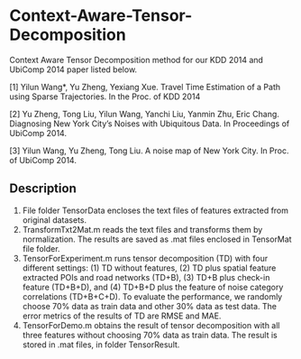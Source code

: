 Context-Aware-Tensor-Decomposition
==================================

Context Aware Tensor Decomposition method for our KDD 2014 and UbiComp 2014 paper listed below.

[1] Yilun Wang*, Yu Zheng, Yexiang Xue. Travel Time Estimation of a Path using Sparse 
Trajectories. In the Proc. of KDD 2014

[2] Yu Zheng, Tong Liu, Yilun Wang, Yanchi Liu, Yanmin Zhu, Eric Chang. Diagnosing New York City’s
Noises with Ubiquitous Data. In Proceedings of UbiComp 2014.

[3] Yilun Wang, Yu Zheng, Tong Liu. A noise map of New York City. In Proc. of UbiComp 2014.


Description
--------
1. File folder TensorData encloses the text files of features extracted from original datasets.
2. TransformTxt2Mat.m reads the text files and transforms them by normalization. The results
are saved as .mat files enclosed in TensorMat file folder.
3. TensorForExperiment.m runs tensor decomposition (TD) with four different settings: (1) TD
without features, (2) TD plus spatial feature extracted POIs and road networks (TD+B), (3)
TD+B plus check-in feature (TD+B+D), and (4) TD+B+D plus the feature of noise category
correlations (TD+B+C+D). To evaluate the performance, we randomly choose 70% data as
train data and other 30% data as test data. The error metrics of the results of TD are RMSE
and MAE.
4. TensorForDemo.m obtains the result of tensor decomposition with all three features without
choosing 70% data as train data. The result is stored in .mat files, in folder TensorResult.
